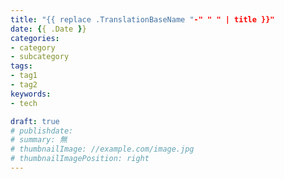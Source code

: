 ```yaml
---
title: "{{ replace .TranslationBaseName "-" " " | title }}"
date: {{ .Date }}
categories:
- category
- subcategory
tags:
- tag1
- tag2
keywords:
- tech

draft: true
# publishdate: 
# summary: 無
# thumbnailImage: //example.com/image.jpg
# thumbnailImagePosition: right
---
```


